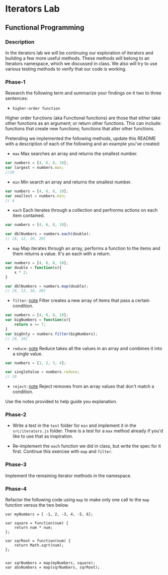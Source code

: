 # Iterators Lab
## Functional Programming


### Description

In the iterators lab we will be continuing our exploration of iterators and building a few more useful methods. These methods will belong to an Iterators namespace, which we discussed in class. We also will try to use various testing methods to verify that our code is working. 


### Phase-1

Research the following term and summarize your findings on it two to three sentences:

* `higher-order function`

Higher order functions (aka Functional functions) are those that either take other functions as an argument; or return other functions. This can include: functions that create new functions; functions that alter other functions.


Pretending we implemented the following methods, update this README with a description of each of the following and an example you've created:


* `max`
Max searches an array and returns the smallest number.
```javascript
var numbers = [4, 6, 8, 10];
var largest = numbers.max;
//10
```

* `min`
Min search an array and returns the smallest number.
```javascript
var numbers = [4, 6, 8, 10];
var smallest = numbers.min;
// 4
```


* `each`
Each iterates through a collection and perfrorms actions on each item contained.
```javascript
var numbers = [4, 6, 8, 10];

var dblNumbers = numbers.each(double);
// [8, 12, 16, 20]
```

* `map`
Map iterates through an array, performs a function to the items and them returns a value. It's an each with a return.
```javascript
var numbers = [4, 6, 8, 10];
var double = function(x){
	x * 2;
}

var dblNumbers = numbers.map(double);
// [8, 12, 16, 20]
```


* `filter`: [note](https://developer.mozilla.org/en-US/docs/Web/JavaScript/Reference/Global_Objects/Array/filter)
Filter creates a new array of items that pass a certain condition.
```javascript
var numbers = [4, 6, 8, 10];
var bigNumbers = function(x){
	return x >= 7;
}
var bigOnly = numbers.filter(bigNumbers);
// [8, 10]
```


* `reduce`: [note](https://developer.mozilla.org/en-US/docs/Web/JavaScript/Reference/Global_Objects/Array/reduce)
Reduce takes all the values in an array and combines it into a single value.
```javascript
var numbers = [1, 2, 3, 4];

var singleValue = numbers.reduce;
// 10
```

* `reject`: [note](http://underscorejs.org/#reject)
Reject removes from an array values that don't match a condition.  



Use the notes provided to help guide you explanation.




### Phase-2 

* Write a test in the `test` folder for `min` and implement it in the `src/iterators.js` folder. There is a test for a `max` method already if you'd like to use that as inspiration. 

* Re-implement the `each` function we did in class, but write the spec for it first. Continue this exercise with `map` and `filter`.


### Phase-3

Implement the remaining iterator methods in the namespace.


### Phase-4

Refactor the following code using `map` to make only one call to the `map` function versus the two below.


```
var myNumbers = [ -1, 2, -3, 4, -5, 6];

var square = function(num) {
	return num * num;
};

var sqrRoot = function(num) {
	return Math.sqrt(num);
};


var sqrNumbers = map(myNumbers, square);
var absNumbers = map(sqrNumbers, sqrRoot);
```




